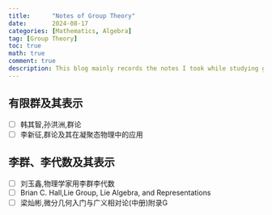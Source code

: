 ```yaml
---
title:      "Notes of Group Theory"
date:       2024-08-17
categories: [Mathematics, Algebra]
tag: [Group Theory]
toc: true
math: true
comment: true
description: This blog mainly records the notes I took while studying group theory, covering topics such as finite groups, Lie groups, and their representations.
---
```

## 有限群及其表示
- [ ] 韩其智,孙洪洲,群论
- [ ] 李新征,群论及其在凝聚态物理中的应用
  
## 李群、李代数及其表示
- [ ] 刘玉鑫,物理学家用李群李代数
- [ ] Brian C. Hall,Lie Group, Lie Algebra, and Representations
- [ ] 梁灿彬,微分几何入门与广义相对论(中册)附录G
